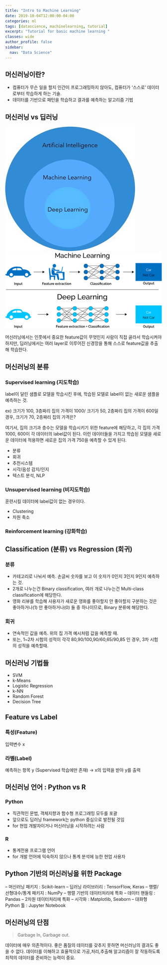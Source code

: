 ```yaml
---
title: "Intro to Machine Learning"
date: 2019-10-04T12:00:00-04:00
categories: ml
tags: [datascience, machinelearning, tutorial]
excerpt: "Tutorial for basic machine learning "
classes: wide
author_profile: false
sidebar:
  nav: "Data Science"
---
```


## 머신러닝이란?
- 컴퓨터가 무슨 일을 할지 인간이 프로그래밍하지 않아도, 컴퓨터가 ‘스스로’ 데이터로부터 학습하게 하는 기술.
- 데이터를 기반으로 패턴을 학습하고 결과를 예측하는 알고리즘 기법

## 머신러닝 vs 딥러닝
![](../../assets/images/introml1.png)
![](../../assets/images/introml2.png)

머신러닝에서는 인풋에서 중요한 feature값이 무엇인지 사람이 직접 골라서 학습시켜야 하지만, 딥러닝에서는 여러 layer로 이루어진 신경망을 통해 스스로 feature값을 추출해 학습한다.

## 머신러닝의 분류
### Supervised learning (지도학습)
label이 달린 샘플로 모델을 학습시킨 후에, 학습된 모델로 label이 없는 새로운 샘플을 예측하는 것.

ex) 크기가 100, 3층짜리 집의 가격이 1000/ 크기가 50, 2층짜리 집의 가격이 600일 경우, 크기가 70, 2층짜리 집의 가격은?

여기서, 집의 크기과 층수는 모델을 학습시키기 위한 feature에 해당하고, 각 집의 가격 1000, 600이 각 데이터의 label값이 된다. 이런 데이터들을 가지고 학습된 모델을 새로운 데이터에 적용하면 새로운 집의 가격 750을 예측할 수 있게 된다.

- 분류
- 회귀
- 추천시스템
- 시각/음성 감지/인지
- 텍스트 분석, NLP

### Unsupervised learning (비지도학습)
훈련시킬 데이터에 label값이 없는 경우이다.

- Clustering
- 차원 축소

### Reinforcement learning (강화학습)

## Classification (분류) vs Regression (회귀)

### 분류
- 카테고리로 나눠서 예측. 손글씨 숫자를 보고 이 숫자가 0인지 3인지 9인지 예측하는 것.
- 2개로 나누는건 Binary classification, 여러 개로 나누는건 Multi-class classification에 해당한다.
- 영화 리뷰를 학습해 사용자가 새로운 영화를 좋아할지 안 좋아할지 구분하는 것은 좋아하거나(1) 안 좋아하거나(0) 둘 중 하나이므로, Binary 분류에 해당한다.

### 회귀
- 연속적인 값을 예측. 위의 집 가격 예시처럼 값을 예측할 때.
- 또는, 1~2차 시험의 성적이 각각 80,90/100,90/60,65/90,85 인 경우, 3차 시험의 성적을 예측할때.

## 머신러닝 기법들
- SVM
- k-Means
- Logistic Regression
- k-NN
- Random Forest
- Decision Tree

## Feature vs Label
### 특성(Feature)
입력변수 x

### 라벨(Label)
예측하는 항목 y (Supervised 학습에만 존재) → x의 입력을 받아 y를 출력

## 머신러닝 언어 : Python vs R
### Python
- 직관적인 문법, 객체지향과 함수형 프로그래밍 모두를 포괄
- 앞으로도 딥러닝 framework는 python 중심으로 발전될 것임
- for 현업 개발자이거나 머신러닝을 시작하려는 사람

### R
- 통계전용 프로그램 언어
- for 개발 언어에 익숙하지 않으나 통계 분석에 능한 현업 사용자

## Python 기반의 머신러닝을 위한 Package
– 머신러닝 패키지 : Scikit-learn
– 딥러닝 라이브러리 : TensorFlow, Keras
– 행렬/선형대수/통계 패키지 : NumPy – 행렬 기반의 데이터처리에 특화
– 데이터 핸들링 : Pandas – 2차원 데이터처리에 특화
– 시각화 : Matplotlib, Seaborn
– 대화형 Python 툴 : Jupyter Notebook

## 머신러닝의 단점
> Garbage In, Garbage out.

데이터에 매우 의존적이다. 좋은 품질의 데이터를 갖추지 못하면 머신러닝의 결과도 좋을 수 없다. 데이터를 이해하고 효율적으로 가공,처리,추출해 알고리즘이 잘 작동하도록 최적의 데이터를 준비하는 능력이 중요.
